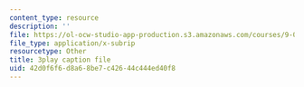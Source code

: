 ```yaml
---
content_type: resource
description: ''
file: https://ol-ocw-studio-app-production.s3.amazonaws.com/courses/9-00sc-introduction-to-psychology-fall-2011/42d0f6f6d8a68be7c42644c444ed40f8_SjjGiqf96rI.srt
file_type: application/x-subrip
resourcetype: Other
title: 3play caption file
uid: 42d0f6f6-d8a6-8be7-c426-44c444ed40f8
---
```

